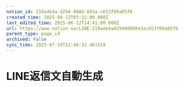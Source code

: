 ```yaml
---
notion_id: 210ade4a-d294-8088-843a-c653f09a05f0
created_time: 2025-06-12T03:32:00.000Z
last_edited_time: 2025-06-12T14:41:00.000Z
url: https://www.notion.so/LINE-210ade4ad2948088843ac653f09a05f0
parent_type: page_id
archived: False
sync_time: 2025-07-19T12:48:32.461519
---
```


# LINE返信文自動生成


